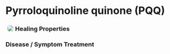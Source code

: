 # Pyrroloquinoline quinone (PQQ)

<img src="https://res.cloudinary.com/alchemist-cookbook/image/upload/w_200,f_auto/healing-items/Pyrroloquinoline quinone.jpg" style="border-radius: 5px; float:left; margin: 5px;">

### Healing Properties

### Disease / Symptom Treatment

<!-- [^1]: 
**Title:** [ ]( )<br>
**Publication:** [ ]( )<br>
**Date:** <br>
**Study Type:** Animal Study, Commentary, Human Study: In Vitro - In Vivo - In Silico, Human: Case Report, Meta Analysis, Review<br>
**Author(s):** <br>
**Institution(s):** <br>
**Abstract:** <br>
[IPFS Link](https://ipfs.io/ipfs/) -->